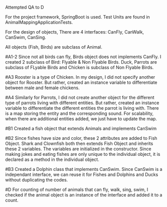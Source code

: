 Attempted QA to D

For the project framework, SpringBoot is used.
Test Units are found in AnimalMappingApplicationTests.

For the design of objects, 
There are 4 interfaces: CanFly, CanWalk, CanSwim, CanSing.

All objects (Fish, Birds) are subclass of Animal.

#A1-2
Since not all birds can fly, Birds object does not implements CanFly.
I created 2 subclass of Bird: Flyable & Non Flyable Birds.
Duck, Parrots are subclass of FLyable Birds and Chicken is subclass of Non Flyable Birds.

#A3
Rooster is a type of Chicken.
In my design, I did not specify another object for Rooster.
But rather, created an instance variable to differentiate between male and female chickens.

#A4
Similarly for Parrots, 
I did not create another object for the different type of parrots living with different entities.
But rather, created an instance variable to differentiate the different entities the parrot is living with.
There is a map storing the entity and the corresponding sound.
For scalability, when there are additional entities added, we just have to update the map.

#B1
Created a fish object that extends Animals and implements CanSwim

#B2 
Since fishes have size and color, these 2 attributes are added to Fish Object.
Shark and Clownfish both then extends Fish Object and inherits these 2 variables.
The variables are initialized in the constructor.
Since making jokes and eating fishes are only unique to the individual object, it is declared as a method in the individual object.

#B3
Created a Dolphin class that implements CanSwim.
Since CanSwim is a independant interface, we can reuse it for Fishes and Dolphins and Ducks without duplicating the codes.

#D
For counting of number of animals that can fly, walk, sing, swim, 
I checked if the animal object is an instance of the interface and added it to a count.